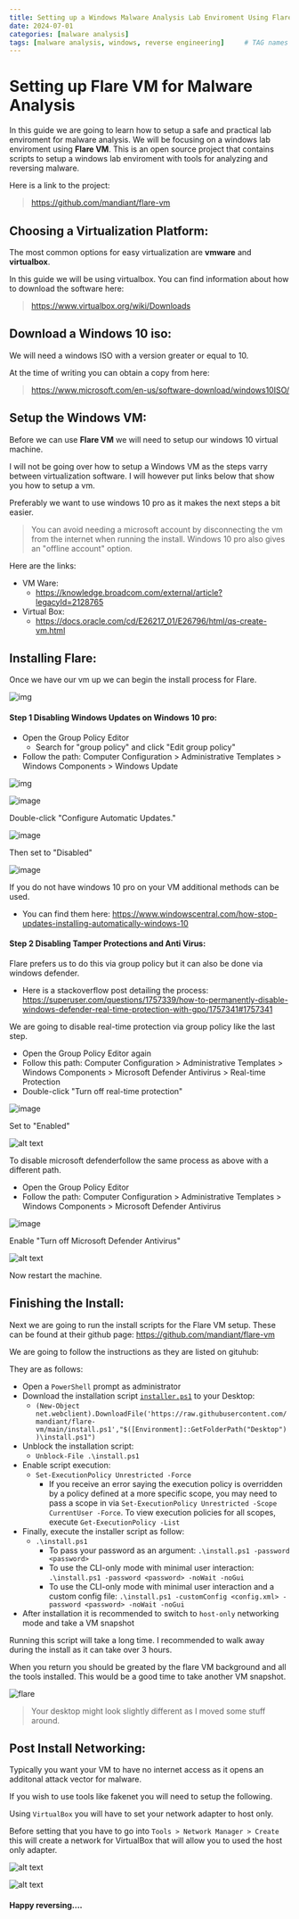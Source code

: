 ```yaml
---
title: Setting up a Windows Malware Analysis Lab Enviroment Using Flare
date: 2024-07-01 
categories: [malware analysis]
tags: [malware analysis, windows, reverse engineering]     # TAG names should always be lowercase
---
```



# Setting up Flare VM for Malware Analysis

In this guide we are going to learn how to setup a safe and practical lab enviroment for malware analysis. We will be focusing on a windows lab enviroment using **Flare VM**. This is an open source project that contains scripts to setup a windows lab enviroment with tools for analyzing and reversing malware. 

Here is a link to the project:
> <https://github.com/mandiant/flare-vm>

## Choosing a Virtualization Platform:

The most common options for easy virtualization are **vmware** and **virtualbox**. 

In this guide we will be using virtualbox. You can find information about how to download the software here: 
>  <https://www.virtualbox.org/wiki/Downloads>

## Download a Windows 10 iso:
We will need a windows ISO with a version greater or equal to 10.

At the time of writing you can obtain a copy from here:
> <https://www.microsoft.com/en-us/software-download/windows10ISO/>


## Setup the Windows VM:

Before we can use **Flare VM** we will need to setup our windows 10 virtual machine.

I will not be going over how to setup a Windows VM as the steps varry between virtualization software. I will however put links below that show you how to setup a vm.

Preferably we want to use windows 10 pro as it makes the next steps a bit easier.

> You can avoid needing a microsoft account by disconnecting the vm from the internet when running the install. Windows 10 pro also gives an "offline account" option.

Here are the links:
* VM Ware:
    * <https://knowledge.broadcom.com/external/article?legacyId=2128765>
* Virtual Box:
    * <https://docs.oracle.com/cd/E26217_01/E26796/html/qs-create-vm.html>


## Installing Flare:

Once we have our vm up we can begin the install process for Flare.

![img](/assets/imgs/flaresetup/flaresetup1.png)

#### Step 1 Disabling Windows Updates on Windows 10 pro:

* Open the Group Policy Editor
    * Search for "group policy" and click "Edit group policy"
* Follow the path: Computer Configuration > Administrative Templates > Windows Components > Windows Update


![img](/assets/imgs/flaresetup/flaresetup3.png)

![image](/assets/imgs/flaresetup/flaresetup4.png)

Double-click "Configure Automatic Updates."


![image](/assets/imgs/flaresetup/flaresetup5.png)

 Then set to "Disabled"


![image](/assets/imgs/flaresetup/flaresetup6.png)


If you do not have windows 10 pro on your VM additional methods can be used. 

* You can find them here:  <https://www.windowscentral.com/how-stop-updates-installing-automatically-windows-10>

#### Step 2 Disabling Tamper Protections and Anti Virus:

Flare prefers us to do this via group policy but it can also be done via windows defender.

* Here is a stackoverflow post detailing the process: <https://superuser.com/questions/1757339/how-to-permanently-disable-windows-defender-real-time-protection-with-gpo/1757341#1757341>

We are going to disable real-time protection via group policy like the last step.

* Open the Group Policy Editor again
* Follow this path: Computer Configuration > Administrative Templates > Windows Components > Microsoft Defender Antivirus > Real-time Protection
* Double-click "Turn off real-time protection"

![image](/assets/imgs/flaresetup/flaresetup7.png)

Set to "Enabled"

![alt text](/assets/imgs/flaresetup/flaresetup10.png)

To disable microsoft defenderfollow the same process as above with a different path.

* Open the Group Policy Editor
* Follow the path: Computer Configuration > Administrative Templates > Windows Components > Microsoft Defender Antivirus

![image](/assets/imgs/flaresetup/flaresetup8.png)

 Enable "Turn off Microsoft Defender Antivirus"

![alt text](/assets/imgs/flaresetup/flaresetup9.png)


Now restart the machine.


## Finishing the Install:

Next we are going to run the install scripts for the Flare VM setup. These can be found at their github page: <https://github.com/mandiant/flare-vm>

We are going to follow the instructions as they are listed on gituhub:

They are as follows: 

* Open a `PowerShell` prompt as administrator
* Download the installation script [`installer.ps1`](https://raw.githubusercontent.com/mandiant/flare-vm/main/install.ps1) to your Desktop:
  * `(New-Object net.webclient).DownloadFile('https://raw.githubusercontent.com/mandiant/flare-vm/main/install.ps1',"$([Environment]::GetFolderPath("Desktop"))\install.ps1")`
* Unblock the installation script:
  * `Unblock-File .\install.ps1`
* Enable script execution:
  * `Set-ExecutionPolicy Unrestricted -Force`
    * If you receive an error saying the execution policy is overridden by a policy defined at a more specific scope, you may need to pass a scope in via `Set-ExecutionPolicy Unrestricted -Scope CurrentUser -Force`. To view execution policies for all scopes, execute `Get-ExecutionPolicy -List`
* Finally, execute the installer script as follow:
  * `.\install.ps1`
    * To pass your password as an argument: `.\install.ps1 -password <password>`
    * To use the CLI-only mode with minimal user interaction: `.\install.ps1 -password <password> -noWait -noGui`
    * To use the CLI-only mode with minimal user interaction and a custom config file: `.\install.ps1 -customConfig <config.xml> -password <password> -noWait -noGui`
* After installation it is recommended to switch to `host-only` networking mode and take a VM snapshot

Running this script will take a long time. I recommended to walk away during the install as it can take over 3 hours.



When you return you should be greated by the flare VM background and all the tools installed. This would be a good time to take another VM snapshot.

![flare](../assets/imgs/flaresetup/flarefinished.png)

> Your desktop might look slightly different as I moved some stuff around.


## Post Install Networking:

Typically you want your VM to have no internet access as it opens an additonal attack vector for malware.

If you wish to use tools like fakenet you will need to setup the following.

Using `VirtualBox` you will have to set your network adapter to host only. 

Before setting that you have to go into `Tools > Network Manager > Create` this will create a network for VirtualBox that will allow you to used the host only adapter.

![alt text](../assets/imgs/flaresetup/image-32.png)

![alt text](../assets/imgs/flaresetup/image-33.png)

#### Happy reversing....

